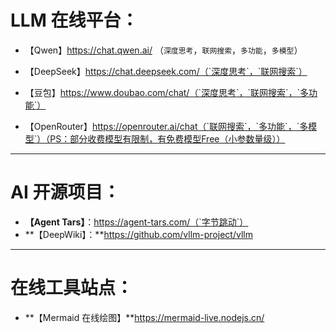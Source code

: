 # LLM 在线平台：

- 【Qwen】https://chat.qwen.ai/ （`深度思考`，`联网搜索`，`多功能`，`多模型`）
- 【DeepSeek】https://chat.deepseek.com/（`深度思考`，`联网搜索`）
- 【豆包】https://www.doubao.com/chat/（`深度思考`，`联网搜索`，`多功能`）

- 【OpenRouter】https://openrouter.ai/chat（`联网搜索`，`多功能`，`多模型`）（PS：部分收费模型有限制，有免费模型Free（小参数量级））



---

# AI 开源项目：

- **【Agent Tars】**：https://agent-tars.com/（`字节跳动`）
- **【DeepWiki】：**https://github.com/vllm-project/vllm 





---

# 在线工具站点：

- **【Mermaid 在线绘图】**https://mermaid-live.nodejs.cn/

